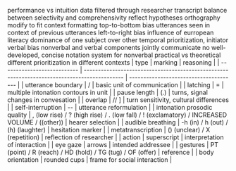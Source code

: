 performance vs intuition data
	filtered through researcher
transcript
	balance between selectivity and comprehensivity
	reflect hypotheses
	orthography
		modify to fit context
	formatting
		top-to-bottom bias
			utterances seen in context of previous utterances
		left-to-right bias
			influence of eurropean literacy
			dominance of one subject over other
			temporal prioritization, initiator
		verbal bias
			nonverbal and verbal components jointly communicate
			no well-developed, concise notation system for nonverbal
			practical vs theoretical
			different prioritization in different contexts
| type                        | marking                                                                                      | reasoning                              |
| --------------------------- | -------------------------------------------------------------------------------------------- | -------------------------------------- |
| utterance boundary          | /                                                                                            | basic unit of communication            |
| latching                    | =                                                                                            | multiple intonation contours in unit   |
| pause length                | (.)                                                                                          | turns, signal changes in convesation  |
| overlap                     | // ]                                                                                         | turn sensitivity, cultural differences |
| self-interruption           | --                                                                                           | utterance reformulation                |
| intonation prosodic quality | , (low rise) / ? (high rise) / . (low fall) / ! (exclamatory) / INCREASED VOLUME / ((other)) | hearer selection                       |
| audible breathing           | -h (in) / h (out) / (h) (laughter)                                                           | hesitation marker                      |
| metatranscription           | () (unclear) / X (repetition)                                                                | reflection of researcher               |
| action                      | superscript                                                                                  | interpretation of interaction         |
| eye gaze                    | arrows                                                                                       | intended addressee                     |
| gestures                    | PT (point) / R (reach) / HD (hold) / TG (tug) / OF (offer)                                   | reference                              |
| body orientation | rounded cups | frame for social interaction |
